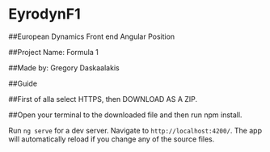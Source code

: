 # EyrodynF1

##European Dynamics Front end Angular Position

##Project Name: Formula 1

##Made by: Gregory Daskaalakis

##Guide

##First of alla select HTTPS, then DOWNLOAD AS A ZIP.

##Open your terminal to the downloaded file and then run npm install.



Run `ng serve` for a dev server. Navigate to `http://localhost:4200/`. The app will automatically reload if you change any of the source files.
